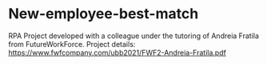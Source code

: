 # New-employee-best-match

RPA Project developed with a colleague under the tutoring of Andreia Fratila from FutureWorkForce.
Project details: https://www.fwfcompany.com/ubb2021/FWF2-Andreia-Fratila.pdf
